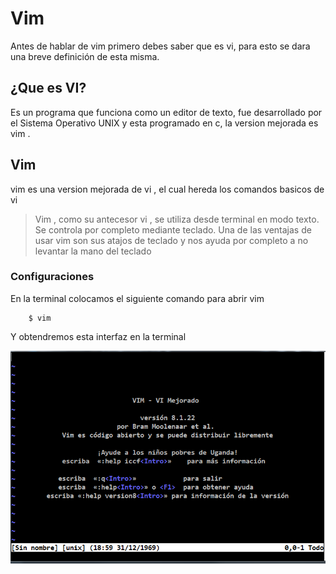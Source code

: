 # **Vim**
Antes de hablar de vim primero debes saber que es vi, para esto se dara una breve definición de esta misma.

## **¿Que es VI?**
Es un programa que funciona como un editor de texto, fue desarrollado por el Sistema Operativo UNIX y esta programado en c, la version mejorada es vim .

## Vim 
vim es una version mejorada de vi , el cual hereda los comandos basicos de vi
> Vim , como su antecesor vi , se utiliza desde terminal en
> modo texto. Se controla por completo mediante teclado. Una
> de las ventajas de usar vim son sus atajos de teclado y 
> nos ayuda por completo a no levantar la mano del teclado


### **Configuraciones**
En la terminal colocamos el siguiente comando para abrir vim
```shell
    $ vim 
```
Y obtendremos esta interfaz en la terminal 

![Vim](../img/InicioDeVim.png)
